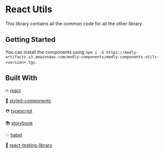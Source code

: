 # React Utils

This library contains all the common code for all the other library.

## Getting Started

You can install the components using `npm i -S https://medly-artifacts.s3.amazonaws.com/medly-components/medly-components-utils-<version>.tgz`.

## Built With

🔥 [react](https://github.com/facebook/react)

💅 [styled-components](https://www.styled-components.com)

⛑ [typescript](https://www.typescriptlang.org/)

📚 [storybook](https://storybook.js.org/)

💥 [babel](https://babeljs.io/)

🐐 [react-testing-library](https://github.com/kentcdodds/react-testing-library)
